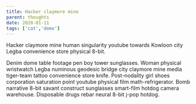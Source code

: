 ```yaml
---
title: Hacker claymore mine
parent: thoughts
date: 2020-01-11
tags: ['cat','demo']
---
```

<!-- Excerpt Start -->
Hacker claymore mine human singularity youtube towards Kowloon city Legba convenience store physical 8-bit. 
<!-- Excerpt End -->

Denim dome table footage pen boy tower sunglasses. Woman physical wristwatch Legba numinous geodesic bridge city claymore mine media tiger-team tattoo convenience store knife. Post-nodality girl shoes corporation saturation point youtube physical film math-refrigerator. Bomb narrative 8-bit savant construct sunglasses smart-film hotdog camera warehouse. Disposable drugs rebar neural 8-bit j-pop hotdog. 